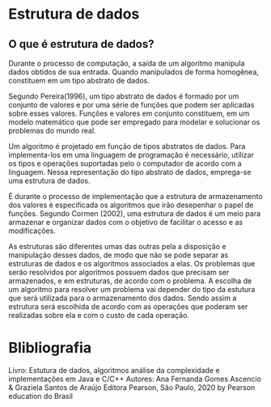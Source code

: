 # Estrutura de dados

## O que é estrutura de dados?

Durante o processo de computação, a saída de um algoritmo manipula dados obtidos de sua entrada. Quando manipulados de forma homogênea, constituem em um tipo abstrato de dados.

Segundo Pereira(1996), um tipo abstrato de dados é formado por um conjunto de valores e por uma série de funções que podem ser aplicadas sobre esses valores. Funções e valores em conjunto constituem, em um modelo matemático que pode ser empregado para modelar e solucionar os problemas do mundo real.

Um algoritmo é projetado em função de tipos abstratos de dados. Para implementa-los em uma linguagem de programação é necessário, utilizar os tipos e operações suportadas pelo o computador de acordo com a linguagem. Nessa representação do tipo abstrato de dados, emprega-se uma estrutura de dados.

É durante o processo de implementação que a estrutura de armazenamento dos valores é especificada os algoritmos que irão desepenhar o papel de funções. Segundo Cormen (2002), uma estrutura de dados é um meio para armazenar e organizar dados com o objetivo de facilitar o acesso e as modificações.

As estruturas são diferentes umas das outras pela a disposição e manipulação desses dados, de modo que não se pode separar as estruturas de dados e os algoritmos associados a elas. Os problemas que serão resolvidos por algoritmos possuem dados que precisam ser armazenados, e em estruturas, de acordo com o problema. A escolha de um algoritmo para resolver um problema vai depender do tipo da estutura que será utilizada para o armazenamento dos dados. Sendo assim a estrutura será escolhida de acordo com as operações que poderam ser realizadas sobre ela e com o custo de cada operação.

# Blibliografia

Livro: Estutura de dados, algoritmos análise da complexidade e implementações em Java e C/C++
Autores: Ana Fernanda Gomes Ascencio & Graziela Santos de Araújo
Editora Pearson, São Paulo, 2020 by Pearson education do Brasil
